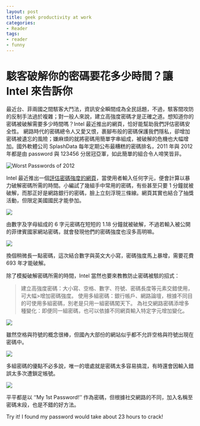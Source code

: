 ```yaml
---
layout: post
title: geek productivity at work
categories:
- Reader
tags:
- reader
- funny
---
```


駭客破解你的密碼要花多少時間？讓 Intel 來告訴你
===

最近台、菲兩國之間駭客大鬥法，資訊安全瞬間成為全民話題，不過，駭客間攻防的反制手法過於複雜；對一般人來說，建立高強度密碼才是正確之道。想知道你的密碼被破解需要多少時間嗎？Intel 最近推出的網頁，恰好能幫助我們評估密碼安全性。
網路時代的密碼總令人又愛又恨，裹腳布般的密碼保護我們隱私，卻增加密碼被遺忘的風險；嫌麻煩的就將密碼用簡單字串組成，被破解的危機也大幅增加。國外軟體公司 SplashData 每年定期公布最糟糕的密碼排名，2011 年與 2012 年都是由 password 與 123456 分居冠亞軍，如此簡單的組合令人啼笑皆非。

![Worst Passwords of 2012](http://cdn.inside.com.tw/wp-content/uploads/2013/05/a42702fab89b8797c07a46ac0bbebfba.png)

Intel 最近推出一個[評估密碼強度的網頁](https://www-ssl.intel.com/content/www/us/en/forms/passwordwin.html)，當使用者輸入任何字元，便會計算以暴力破解密碼所需的時間。小編試了幾組手中常用的密碼，有些甚至只要 1 分鐘就被破解，而那正好是網路銀行的密碼，臉上立刻浮現三條線。網頁其實也結合了抽獎活動，但限定美國國民才能參加。

![](http://cdn.inside.com.tw/wp-content/uploads/2013/05/001.png)

由數字及字母組成的 6 字元密碼在短短的 1.18 分鐘就被破解，不過若輸入被公開的菲律賓國家網站密碼，就會發現他們的密碼強度也沒多高明嘛。

![](http://cdn.inside.com.tw/wp-content/uploads/2013/05/002.png)

換個稍微長一點密碼，這次結合數字與英文大小寫，密碼強度馬上暴增，需要花費 693 年才能破解。

除了模擬破解密碼所需的時間，Intel 當然也要來教教防止密碼被駭的招式：
>建立高強度密碼：大小寫、空格、數字、符號、密碼長度等元素交錯使用，可大幅>增加密碼強度。
>使用多組密碼：銀行帳戶、網路論壇，根據不同目的可使用多組密碼，別老是只用一組密碼闖天下。
>為社交網路密碼添增多種變化：即便同一組密碼，也可以依據不同網頁輸入特定字元增加變化。

![](http://cdn.inside.com.tw/wp-content/uploads/2013/05/003.png)

雖然空格與符號的概念很棒，但國內大部份的網站似乎都不允許空格與符號出現在密碼中。

![](http://cdn.inside.com.tw/wp-content/uploads/2013/05/004.png)

多組密碼的優點不必多說，唯一的壞處就是密碼太多容易搞混，有時還會因輸入錯誤太多次遭鎖定帳號。

![](http://cdn.inside.com.tw/wp-content/uploads/2013/05/005.png)

平平都是以 ‘‘My 1st Password!’’ 作為密碼，但根據社交網路的不同，加入名稱至密碼末段，也是不錯的好方法。

Try it! I found my password would take about 23 hours to crack!
